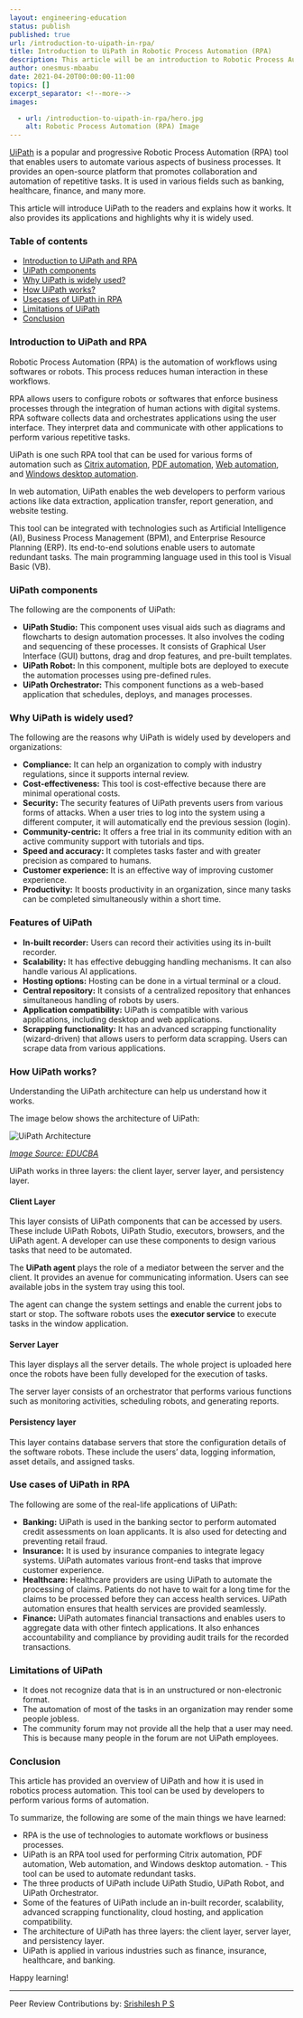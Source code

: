```yaml
---
layout: engineering-education
status: publish
published: true
url: /introduction-to-uipath-in-rpa/
title: Introduction to UiPath in Robotic Process Automation (RPA)
description: This article will be an introduction to Robotic Process Automation. We will explore a RPA tool called UiPath to see why it is widely used, how it works, and its use cases.
author: onesmus-mbaabu
date: 2021-04-20T00:00:00-11:00
topics: []
excerpt_separator: <!--more-->
images:

  - url: /introduction-to-uipath-in-rpa/hero.jpg
    alt: Robotic Process Automation (RPA) Image
---
```

[UiPath](https://www.uipath.com) is a popular and progressive Robotic Process Automation (RPA) tool that enables users to automate various aspects of business processes. It provides an open-source platform that promotes collaboration and automation of repetitive tasks. It is used in various fields such as banking, healthcare, finance, and many more.
<!--more-->
This article will introduce UiPath to the readers and explains how it works. It also provides its applications and highlights why it is widely used.

### Table of contents
- [Introduction to UiPath and RPA](#introduction-to-uipath-and-rpa)
- [UiPath components](#uipath-components)
- [Why UiPath is widely used?](#why-uipath-is-widely-used)
- [How UiPath works?](#how-uipath-works)
- [Usecases of UiPath in RPA](#use-cases-of-uipath-in-rpa)
- [Limitations of UiPath](#limitations-of-uipath)
- [Conclusion](#conclusion)

### Introduction to UiPath and RPA
Robotic Process Automation (RPA) is the automation of workflows using softwares or robots. This process reduces human interaction in these workflows.

RPA allows users to configure robots or softwares that enforce business processes through the integration of human actions with digital systems. RPA software collects data and orchestrates applications using the user interface. They interpret data and communicate with other applications to perform various repetitive tasks.

UiPath is one such RPA tool that can be used for various forms of automation such as [Citrix automation](https://www.uipath.com), [PDF automation](https://docs.uipath.com/activities/docs/read-pdf-files), [Web automation](https://docs.uipath.com/activities/docs/read-pdf-files), and [Windows desktop automation](https://www.uipath.com/solutions/technology/desktop-automation).

In web automation, UiPath enables the web developers to perform various actions like data extraction, application transfer, report generation, and website testing.

This tool can be integrated with technologies such as Artificial Intelligence (AI), Business Process Management (BPM), and Enterprise Resource Planning (ERP). Its end-to-end solutions enable users to automate redundant tasks. The main programming language used in this tool is Visual Basic (VB).

### UiPath components
The following are the components of UiPath:
- **UiPath Studio:** This component uses visual aids such as diagrams and flowcharts to design automation processes. It also involves the coding and sequencing of these processes. It consists of Graphical User Interface (GUI) buttons, drag and drop features, and pre-built templates.
- **UiPath Robot:** In this component, multiple bots are deployed to execute the automation processes using pre-defined rules.
- **UiPath Orchestrator:** This component functions as a web-based application that schedules, deploys, and manages processes.
  
### Why UiPath is widely used?
The following are the reasons why UiPath is widely used by developers and organizations:
- **Compliance:** It can help an organization to comply with industry regulations, since it supports internal review.
- **Cost-effectiveness:** This tool is cost-effective because there are minimal operational costs.
- **Security:** The security features of UiPath prevents users from various forms of attacks. When a user tries to log into the system using a different computer, it will automatically end the previous session (login).  
- **Community-centric:** It offers a free trial in its community edition with an active community support with tutorials and tips.
- **Speed and accuracy:** It completes tasks faster and with greater precision as compared to humans.
- **Customer experience:** It is an effective way of improving customer experience.
- **Productivity:** It boosts productivity in an organization, since many tasks can be completed simultaneously within a short time.
  
### Features of UiPath
- **In-built recorder:** Users can record their activities using its in-built recorder.
- **Scalability:** It has effective debugging handling mechanisms. It can also handle various AI applications.
- **Hosting options:** Hosting can be done in a virtual terminal or a cloud.
- **Central repository:** It consists of a centralized repository that enhances simultaneous handling of robots by users.
- **Application compatibility:** UiPath is compatible with various applications, including desktop and web applications.
- **Scrapping functionality:** It has an advanced scrapping functionality (wizard-driven) that allows users to perform data scrapping. Users can scrape data from various applications.
  
### How UiPath works?
Understanding the UiPath architecture can help us understand how it works.

The image below shows the architecture of UiPath:

![UiPath Architecture](/introduction-to-uipath-in-rpa/uipath-architecture.jpg)

*[Image Source: EDUCBA](https://www.educba.com/academy/wp-content/uploads/2020/09/UiPath-Architecture-img.jpg)*

UiPath works in three layers: the client layer, server layer, and persistency layer.

#### Client Layer
This layer consists of UiPath components that can be accessed by users. These include UiPath Robots, UiPath Studio, executors, browsers, and the UiPath agent. A developer can use these components to design various tasks that need to be automated.

The **UiPath agent** plays the role of a mediator between the server and the client. It provides an avenue for communicating information. Users can see available jobs in the system tray using this tool.

The agent can change the system settings and enable the current jobs to start or stop. The software robots uses the **executor service** to execute tasks in the window application.

#### Server Layer
This layer displays all the server details. The whole project is uploaded here once the robots have been fully developed for the execution of tasks.

The server layer consists of an orchestrator that performs various functions such as monitoring activities, scheduling robots, and generating reports.

#### Persistency layer
This layer contains database servers that store the configuration details of the software robots. These include the users’ data, logging information, asset details, and assigned tasks.

### Use cases of UiPath in RPA
The following are some of the real-life applications of UiPath:
- **Banking:** UiPath is used in the banking sector to perform automated credit assessments on loan applicants. It is also used for detecting and preventing retail fraud.
- **Insurance:** It is used by insurance companies to integrate legacy systems. UiPath automates various front-end tasks that improve customer experience.
- **Healthcare:** Healthcare providers are using UiPath to automate the processing of claims. Patients do not have to wait for a long time for the claims to be processed before they can access health services. UiPath automation ensures that health services are provided seamlessly.
- **Finance:** UiPath automates financial transactions and enables users to aggregate data with other fintech applications. It also enhances accountability and compliance by providing audit trails for the recorded transactions.
  
### Limitations of UiPath
- It does not recognize data that is in an unstructured or non-electronic format.
- The automation of most of the tasks in an organization may render some people jobless.
- The community forum may not provide all the help that a user may need. This is because many people in the forum are not UiPath employees.
  
### Conclusion
This article has provided an overview of UiPath and how it is used in robotics process automation. This tool can be used by developers to perform various forms of automation.

To summarize, the following are some of the main things we have learned:
- RPA is the use of technologies to automate workflows or business processes.
- UiPath is an RPA tool used for performing Citrix automation, PDF automation, Web automation, and Windows desktop automation. - This tool can be used to automate redundant tasks.
- The three products of UiPath include UiPath Studio, UiPath Robot, and UiPath Orchestrator.
- Some of the features of UiPath include an in-built recorder, scalability, advanced scrapping functionality, cloud hosting, and application compatibility.
- The architecture of UiPath has three layers: the client layer, server layer, and persistency layer.
- UiPath is applied in various industries such as finance, insurance, healthcare, and banking.

Happy learning!

---
Peer Review Contributions by: [Srishilesh P S](/authors/srishilesh-p-s/)